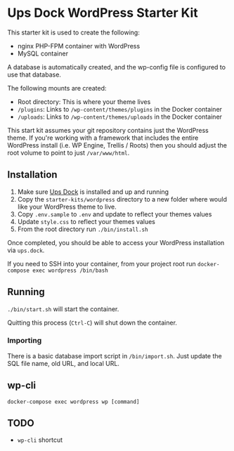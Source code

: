 # Ups Dock WordPress Starter Kit

This starter kit is used to create the following:

* nginx PHP-FPM container with WordPress
* MySQL container

A database is automatically created, and the wp-config file is configured to use that database.

The following mounts are created:

* Root directory: This is where your theme lives
* `/plugins`: Links to `/wp-content/themes/plugins` in the Docker container
* `/uploads`: Links to `/wp-content/themes/uploads` in the Docker container

This start kit assumes your git repository contains just the WordPress theme. If you're working with a framework that includes the entire WordPress install (i.e. WP Engine, Trellis / Roots) then you should adjust the root volume to point to just `/var/www/html`. 

## Installation

1. Make sure [Ups Dock](https://github.com/Upstatement/ups-dock) is installed and up and running
2. Copy the `starter-kits/wordpress` directory to a new folder where would like your WordPress theme to live.
3. Copy `.env.sample` to `.env` and update to reflect your themes values
4. Update `style.css` to reflect your themes values
5. From the root directory run `./bin/install.sh`

Once completed, you should be able to access your WordPress installation via `ups.dock`. 

If you need to SSH into your container, from your project root run `docker-compose exec wordpress /bin/bash`

## Running

`./bin/start.sh` will start the container. 

Quitting this process (`Ctrl-C`) will shut down the container.

### Importing

There is a basic database import script in `/bin/import.sh`. Just update the SQL file name, old URL, and local URL.

## wp-cli

`docker-compose exec wordpress wp [command]`

## TODO

- `wp-cli` shortcut
